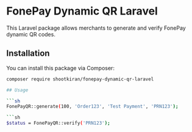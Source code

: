 # FonePay Dynamic QR Laravel

This Laravel package allows merchants to generate and verify FonePay dynamic QR codes.

## Installation

You can install this package via Composer:

```sh
composer require shootkiran/fonepay-dynamic-qr-laravel

## Usage

```sh
FonePayQR::generate(100, 'Order123', 'Test Payment', 'PRN123');

```sh
$status = FonePayQR::verify('PRN123');
